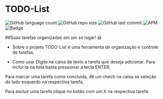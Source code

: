 # TODO-List

![GitHub language count](https://img.shields.io/github/languages/count/vitorianobre/TODO-List?style=flat-square) ![GitHub repo size](https://img.shields.io/github/repo-size/vitorianobre/TODO-List?style=flat-square) ![GitHub last commit](https://img.shields.io/github/last-commit/vitorianobre/TODO-List?style=flat-square) ![APM](https://img.shields.io/apm/l/vim-mode?style=flat-square) ![Badge](https://img.shields.io/static/v1?label=feito-por&message=Vitoria-Nobre&color=ff69b4?style=flat-square&logo=appveyor)
 
##Suas tarefas organizadas em um só lugar! 😃

* Sobre o projeto
TODO-List é uma ferramenta de organização e controle de tarefas.

* Como usar
Digite na caixa de texto a tarefa que deseja adicionar. Para incluí-la na lista basta pressionar a tecla ENTER.

Para marcar uma tarefa como concluída, dê um check na caixa se seleção do lado esquerdo na respectiva tarefa.

Para excluir uma tarefa clique no botão com um X na respectiva tarefa.